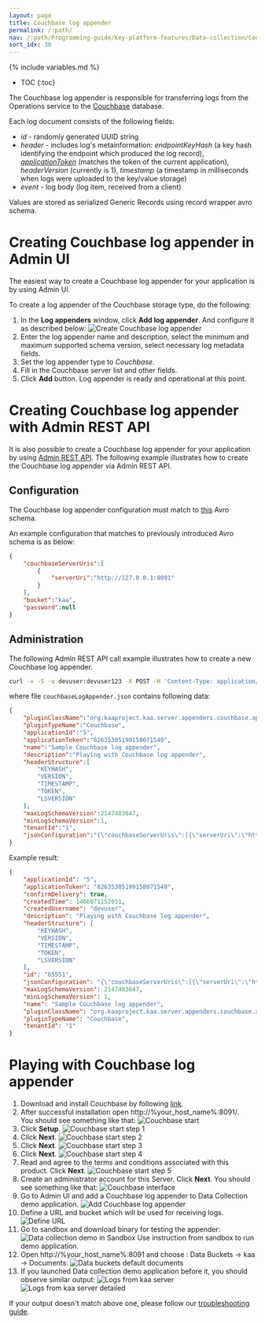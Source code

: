 ```yaml
---
layout: page
title: Couchbase log appender
permalink: /:path/
nav: /:path/Programming-guide/Key-platform-features/Data-collection/Couchbase-log-appender
sort_idx: 30
---
```


{% include variables.md %}

* TOC
{:toc}

The Couchbase log appender is responsible for transferring logs from the Operations service to the [Couchbase](http://www.couchbase.com/) database.

Each log document consists of the following fields:  

* _id_ - randomly generated UUID string
* _header_ - includes log's metainformation: _endpointKeyHash_ (a key hash identifying the endpoint which produced the log record),
_[applicationToken]({{root_url}}Glossary)_ (matches the token of the current application), _headerVersion_ (currently is 1),
_timestamp_ (a timestamp in milliseconds when logs were uploaded to the key/value storage)
* _event_ - log body (log item, received from a client)

Values are stored as serialized Generic Records using record wrapper avro schema.

# Creating Couchbase log appender in Admin UI

The easiest way to create a Couchbase log appender for your application is by using Admin UI.

To create a log appender of the Couchbase storage type, do the following:

1. In the **Log appenders** window, click **Add log appender**. And configure it as described below:
![Create Couchbase log appender](attach/create-couchbase-log-appender.png)
2. Enter the log appender name and description, select the minimum and maximum supported schema version, select necessary log metadata fields.
3. Set the log appender type to _Couchbase_.
4. Fill in the Couchbase server list and other fields.
5. Click **Add** button. Log appender is ready and operational at this point.

# Creating Couchbase log appender with Admin REST API

It is also possible to create a Couchbase log appender for your application by using [Admin REST API]({{root_url}}Programming-guide/Server-REST-APIs/#!/Logging/editLogAppender).
The following example illustrates how to create the Couchbase log appender via Admin REST API.

## Configuration

The Couchbase log appender configuration must match to
[this](https://github.com/kaaproject/kaa/blob/master/server/appenders/couchbase-appender/src/main/avro/couchbase-appender-config.avsc) Avro schema.

An example configuration that matches to previously introduced Avro schema is as below:

```json
{
    "couchbaseServerUris":[
        {
            "serverUri":"http://127.0.0.1:8091"
        }
    ],
    "bucket":"kaa",
    "password":null
}
```

## Administration

The following Admin REST API call example illustrates how to create a new Couchbase log appender.

```bash
curl -v -S -u devuser:devuser123 -X POST -H 'Content-Type: application/json' -d @couchbaseLogAppender.json "http://localhost:8080/kaaAdmin/rest/api/logAppender" | python -mjson.tool
```
where file ```couchbaseLogAppender.json``` contains following data:

```json
{
    "pluginClassName":"org.kaaproject.kaa.server.appenders.couchbase.appender.CouchbaseLogAppender",
    "pluginTypeName":"Couchbase",
    "applicationId":"5",
    "applicationToken":"82635305199158071549",
    "name":"Sample Couchbase log appender",
    "description":"Playing with Couchbase log appender",
    "headerStructure":[
        "KEYHASH",
        "VERSION",
        "TIMESTAMP",
        "TOKEN",
        "LSVERSION"
    ],
    "maxLogSchemaVersion":2147483647,
    "minLogSchemaVersion":1,
    "tenantId":"1",
    "jsonConfiguration":"{\"couchbaseServerUris\":[{\"serverUri\":\"http://127.0.0.1:8091\"}],\"bucket\":\"kaa\",\"password\":{\"string\":\"\"}}"
}
```

Example result:

```json
{
    "applicationId": "5",
    "applicationToken": "82635305199158071549",
    "confirmDelivery": true,
    "createdTime": 1466071152031,
    "createdUsername": "devuser",
    "description": "Playing with Couchbase log appender",
    "headerStructure": [
        "KEYHASH",
        "VERSION",
        "TIMESTAMP",
        "TOKEN",
        "LSVERSION"
    ],
    "id": "65551",
    "jsonConfiguration": "{\"couchbaseServerUris\":[{\"serverUri\":\"http://127.0.0.1:8091\"}],\"bucket\":\"kaa\",\"password\":{\"string\":\"\"}}",
    "maxLogSchemaVersion": 2147483647,
    "minLogSchemaVersion": 1,
    "name": "Sample Couchbase log appender",
    "pluginClassName": "org.kaaproject.kaa.server.appenders.couchbase.appender.CouchbaseLogAppender",
    "pluginTypeName": "Couchbase",
    "tenantId": "1"
}
```

# Playing with Couchbase log appender

1. Download and install Couchbase by following [link](http://developer.couchbase.com/documentation/server/current/getting-started/installing.html#installing).
2. After successful installation open http://%your_host_name%:8091/. <br/>
You should see something like that:
![Couchbase start](attach/couchbase-start.png)
3. Click **Setup**.
![Couchbase start step 1](attach/couchbase-start-next.png)
4. Click **Next**.
![Couchbase start step 2](attach/couchbase-start-next2.png)
5. Click **Next**.
![Couchbase start step 3](attach/couchbase-start-next3.png)
6. Click **Next**.
![Couchbase start step 4](attach/couchbase-start-next4.png)
7. Read and agree to the terms and conditions associated with this product. Click **Next**.
![Couchbase start step 5](attach/couchbase-start-next5.png)
8. Create an administrator account for this Server. Click **Next**.
You should see something like that:
![Couchbase interface](attach/couchbase-8091.png)
9. Go to Admin UI and add a Couchbase log appender to Data Collection demo application.
![Add Couchbase log appender](attach/add-couchbase-log-appender.png)
10. Define a URL and bucket which will be used for receiving logs.
![Define URL](attach/define-url.png)
11. Go to sandbox and download binary for testing the appender:
![Data collection demo in Sandbox](attach/data-collection-demo-in-sandbox.png)
Use instruction from sandbox to run demo application.
12. Open http://%your_host_name%:8091 and choose : Data Buckets -> kaa -> Documents:
![Data buckets default documents](attach/data-buckets-default-documents.png)
13. If you launched Data collection demo application before it, you should observe similar output:
![Logs from kaa server](attach/logs-from-kaa-server1.png)
![Logs from kaa server detailed](attach/logs-from-kaa-server2.png)

If your output doesn't match above one, please follow our [troubleshooting guide]({{root_url}}Administration-guide/Troubleshooting).
